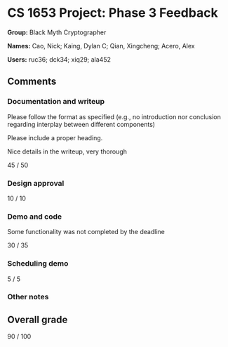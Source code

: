 # CS 1653 Project: Phase 3 Feedback

__Group:__ Black Myth Cryptographer

__Names:__ Cao, Nick; Kaing, Dylan C; Qian, Xingcheng; Acero, Alex

__Users:__ ruc36; dck34; xiq29; ala452

## Comments

### Documentation and writeup

Please follow the format as specified (e.g., no introduction nor conclusion regarding interplay between different components)

Please include a proper heading.

Nice details in the writeup, very thorough

45 / 50

### Design approval


10 / 10

### Demo and code

Some functionality was not completed by the deadline

30 / 35

### Scheduling demo


5 / 5

### Other notes



## Overall grade

90 / 100

